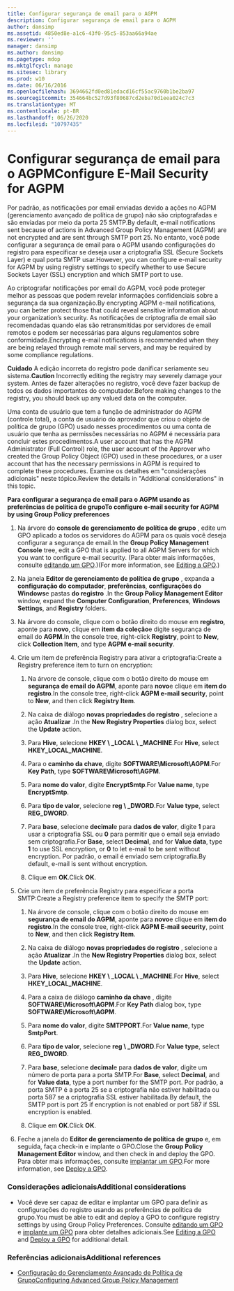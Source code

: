 ```yaml
---
title: Configurar segurança de email para o AGPM
description: Configurar segurança de email para o AGPM
author: dansimp
ms.assetid: 4850ed8e-a1c6-43f0-95c5-853aa66a94ae
ms.reviewer: ''
manager: dansimp
ms.author: dansimp
ms.pagetype: mdop
ms.mktglfcycl: manage
ms.sitesec: library
ms.prod: w10
ms.date: 06/16/2016
ms.openlocfilehash: 3694662fd0ed81edacd16cf55ac9760b1be2ba97
ms.sourcegitcommit: 354664bc527d93f80687cd2eba70d1eea024c7c3
ms.translationtype: MT
ms.contentlocale: pt-BR
ms.lasthandoff: 06/26/2020
ms.locfileid: "10797435"
---
```

# <span data-ttu-id="539c7-103">Configurar segurança de email para o AGPM</span><span class="sxs-lookup"><span data-stu-id="539c7-103">Configure E-Mail Security for AGPM</span></span>


<span data-ttu-id="539c7-104">Por padrão, as notificações por email enviadas devido a ações no AGPM (gerenciamento avançado de política de grupo) não são criptografadas e são enviadas por meio da porta 25 SMTP.</span><span class="sxs-lookup"><span data-stu-id="539c7-104">By default, e-mail notifications sent because of actions in Advanced Group Policy Management (AGPM) are not encrypted and are sent through SMTP port 25.</span></span> <span data-ttu-id="539c7-105">No entanto, você pode configurar a segurança de email para o AGPM usando configurações do registro para especificar se deseja usar a criptografia SSL (Secure Sockets Layer) e qual porta SMTP usar.</span><span class="sxs-lookup"><span data-stu-id="539c7-105">However, you can configure e-mail security for AGPM by using registry settings to specify whether to use Secure Sockets Layer (SSL) encryption and which SMTP port to use.</span></span>

<span data-ttu-id="539c7-106">Ao criptografar notificações por email do AGPM, você pode proteger melhor as pessoas que podem revelar informações confidenciais sobre a segurança da sua organização.</span><span class="sxs-lookup"><span data-stu-id="539c7-106">By encrypting AGPM e-mail notifications, you can better protect those that could reveal sensitive information about your organization’s security.</span></span> <span data-ttu-id="539c7-107">As notificações de criptografia de email são recomendadas quando elas são retransmitidas por servidores de email remotos e podem ser necessárias para alguns regulamentos sobre conformidade.</span><span class="sxs-lookup"><span data-stu-id="539c7-107">Encrypting e-mail notifications is recommended when they are being relayed through remote mail servers, and may be required by some compliance regulations.</span></span>

<span data-ttu-id="539c7-108">**Cuidado**  A edição incorreta do registro pode danificar seriamente seu sistema.</span><span class="sxs-lookup"><span data-stu-id="539c7-108">**Caution** Incorrectly editing the registry may severely damage your system.</span></span> <span data-ttu-id="539c7-109">Antes de fazer alterações no registro, você deve fazer backup de todos os dados importantes do computador.</span><span class="sxs-lookup"><span data-stu-id="539c7-109">Before making changes to the registry, you should back up any valued data on the computer.</span></span>

 

<span data-ttu-id="539c7-110">Uma conta de usuário que tem a função de administrador do AGPM (controle total), a conta de usuário do aprovador que criou o objeto de política de grupo (GPO) usado nesses procedimentos ou uma conta de usuário que tenha as permissões necessárias no AGPM é necessária para concluir estes procedimentos.</span><span class="sxs-lookup"><span data-stu-id="539c7-110">A user account that has the AGPM Administrator (Full Control) role, the user account of the Approver who created the Group Policy Object (GPO) used in these procedures, or a user account that has the necessary permissions in AGPM is required to complete these procedures.</span></span> <span data-ttu-id="539c7-111">Examine os detalhes em "considerações adicionais" neste tópico.</span><span class="sxs-lookup"><span data-stu-id="539c7-111">Review the details in "Additional considerations" in this topic.</span></span>

**<span data-ttu-id="539c7-112">Para configurar a segurança de email para o AGPM usando as preferências de política de grupo</span><span class="sxs-lookup"><span data-stu-id="539c7-112">To configure e-mail security for AGPM by using Group Policy preferences</span></span>**

1.  <span data-ttu-id="539c7-113">Na árvore do **console de gerenciamento de política de grupo** , edite um GPO aplicado a todos os servidores do AGPM para os quais você deseja configurar a segurança de email.</span><span class="sxs-lookup"><span data-stu-id="539c7-113">In the **Group Policy Management Console** tree, edit a GPO that is applied to all AGPM Servers for which you want to configure e-mail security.</span></span> <span data-ttu-id="539c7-114">(Para obter mais informações, consulte [editando um GPO](editing-a-gpo-agpm30ops.md).)</span><span class="sxs-lookup"><span data-stu-id="539c7-114">(For more information, see [Editing a GPO](editing-a-gpo-agpm30ops.md).)</span></span>

2.  <span data-ttu-id="539c7-115">Na janela **Editor de gerenciamento de política de grupo** , expanda a **configuração do computador**, **preferências**, **configurações do Windows**e pastas **do registro** .</span><span class="sxs-lookup"><span data-stu-id="539c7-115">In the **Group Policy Management Editor** window, expand the **Computer Configuration**, **Preferences**, **Windows Settings**, and **Registry** folders.</span></span>

3.  <span data-ttu-id="539c7-116">Na árvore do console, clique com o botão direito do mouse em **registro**, aponte para **novo**, clique em **item da coleção**e digite segurança de email do **AGPM**.</span><span class="sxs-lookup"><span data-stu-id="539c7-116">In the console tree, right-click **Registry**, point to **New**, click **Collection Item**, and type **AGPM e-mail security**.</span></span>

4.  <span data-ttu-id="539c7-117">Crie um item de preferência Registry para ativar a criptografia:</span><span class="sxs-lookup"><span data-stu-id="539c7-117">Create a Registry preference item to turn on encryption:</span></span>

    1.  <span data-ttu-id="539c7-118">Na árvore de console, clique com o botão direito do mouse em **segurança de email do AGPM**, aponte para **novo**e clique em **item do registro**.</span><span class="sxs-lookup"><span data-stu-id="539c7-118">In the console tree, right-click **AGPM e-mail security**, point to **New**, and then click **Registry Item**.</span></span>

    2.  <span data-ttu-id="539c7-119">Na caixa de diálogo **novas propriedades do registro** , selecione a ação **Atualizar** .</span><span class="sxs-lookup"><span data-stu-id="539c7-119">In the **New Registry Properties** dialog box, select the **Update** action.</span></span>

    3.  <span data-ttu-id="539c7-120">Para **Hive**, selecione **HKEY \ _LOCAL \ _MACHINE**.</span><span class="sxs-lookup"><span data-stu-id="539c7-120">For **Hive**, select **HKEY\_LOCAL\_MACHINE**.</span></span>

    4.  <span data-ttu-id="539c7-121">Para o **caminho da chave**, digite **SOFTWARE\\Microsoft\\AGPM**.</span><span class="sxs-lookup"><span data-stu-id="539c7-121">For **Key Path**, type **SOFTWARE\\Microsoft\\AGPM**.</span></span>

    5.  <span data-ttu-id="539c7-122">Para **nome do valor**, digite **EncryptSmtp**.</span><span class="sxs-lookup"><span data-stu-id="539c7-122">For **Value name**, type **EncryptSmtp**.</span></span>

    6.  <span data-ttu-id="539c7-123">Para **tipo de valor**, selecione **reg \ _DWORD**.</span><span class="sxs-lookup"><span data-stu-id="539c7-123">For **Value type**, select **REG\_DWORD**.</span></span>

    7.  <span data-ttu-id="539c7-124">Para **base**, selecione **decimal**e para **dados de valor**, digite **1** para usar a criptografia SSL ou **0** para permitir que o email seja enviado sem criptografia.</span><span class="sxs-lookup"><span data-stu-id="539c7-124">For **Base**, select **Decimal**, and for **Value data**, type **1** to use SSL encryption, or **0** to let e-mail to be sent without encryption.</span></span> <span data-ttu-id="539c7-125">Por padrão, o email é enviado sem criptografia.</span><span class="sxs-lookup"><span data-stu-id="539c7-125">By default, e-mail is sent without encryption.</span></span>

    8.  <span data-ttu-id="539c7-126">Clique em **OK**.</span><span class="sxs-lookup"><span data-stu-id="539c7-126">Click **OK**.</span></span>

5.  <span data-ttu-id="539c7-127">Crie um item de preferência Registry para especificar a porta SMTP:</span><span class="sxs-lookup"><span data-stu-id="539c7-127">Create a Registry preference item to specify the SMTP port:</span></span>

    1.  <span data-ttu-id="539c7-128">Na árvore de console, clique com o botão direito do mouse em **segurança de email do AGPM**, aponte para **novo**e clique em **item do registro**.</span><span class="sxs-lookup"><span data-stu-id="539c7-128">In the console tree, right-click **AGPM E-mail security**, point to **New**, and then click **Registry Item**.</span></span>

    2.  <span data-ttu-id="539c7-129">Na caixa de diálogo **novas propriedades do registro** , selecione a ação **Atualizar** .</span><span class="sxs-lookup"><span data-stu-id="539c7-129">In the **New Registry Properties** dialog box, select the **Update** action.</span></span>

    3.  <span data-ttu-id="539c7-130">Para **Hive**, selecione **HKEY \ _LOCAL \ _MACHINE**.</span><span class="sxs-lookup"><span data-stu-id="539c7-130">For **Hive**, select **HKEY\_LOCAL\_MACHINE**.</span></span>

    4.  <span data-ttu-id="539c7-131">Para a caixa de diálogo **caminho da chave** , digite **SOFTWARE\\Microsoft\\AGPM**.</span><span class="sxs-lookup"><span data-stu-id="539c7-131">For **Key Path** dialog box, type **SOFTWARE\\Microsoft\\AGPM**.</span></span>

    5.  <span data-ttu-id="539c7-132">Para **nome do valor**, digite **SMTPPORT**.</span><span class="sxs-lookup"><span data-stu-id="539c7-132">For **Value name**, type **SmtpPort**.</span></span>

    6.  <span data-ttu-id="539c7-133">Para **tipo de valor**, selecione **reg \ _DWORD**.</span><span class="sxs-lookup"><span data-stu-id="539c7-133">For **Value type**, select **REG\_DWORD**.</span></span>

    7.  <span data-ttu-id="539c7-134">Para **base**, selecione **decimal**e para **dados de valor**, digite um número de porta para a porta SMTP.</span><span class="sxs-lookup"><span data-stu-id="539c7-134">For **Base**, select **Decimal**, and for **Value data**, type a port number for the SMTP port.</span></span> <span data-ttu-id="539c7-135">Por padrão, a porta SMTP é a porta 25 se a criptografia não estiver habilitada ou porta 587 se a criptografia SSL estiver habilitada.</span><span class="sxs-lookup"><span data-stu-id="539c7-135">By default, the SMTP port is port 25 if encryption is not enabled or port 587 if SSL encryption is enabled.</span></span>

    8.  <span data-ttu-id="539c7-136">Clique em **OK**.</span><span class="sxs-lookup"><span data-stu-id="539c7-136">Click **OK**.</span></span>

6.  <span data-ttu-id="539c7-137">Feche a janela do **Editor de gerenciamento de política de grupo** e, em seguida, faça check-in e implante o GPO.</span><span class="sxs-lookup"><span data-stu-id="539c7-137">Close the **Group Policy Management Editor** window, and then check in and deploy the GPO.</span></span> <span data-ttu-id="539c7-138">Para obter mais informações, consulte [implantar um GPO](deploy-a-gpo-agpm30ops.md).</span><span class="sxs-lookup"><span data-stu-id="539c7-138">For more information, see [Deploy a GPO](deploy-a-gpo-agpm30ops.md).</span></span>

### <span data-ttu-id="539c7-139">Considerações adicionais</span><span class="sxs-lookup"><span data-stu-id="539c7-139">Additional considerations</span></span>

-   <span data-ttu-id="539c7-140">Você deve ser capaz de editar e implantar um GPO para definir as configurações do registro usando as preferências de política de grupo.</span><span class="sxs-lookup"><span data-stu-id="539c7-140">You must be able to edit and deploy a GPO to configure registry settings by using Group Policy Preferences.</span></span> <span data-ttu-id="539c7-141">Consulte [editando um GPO](editing-a-gpo-agpm30ops.md) e [implante um GPO](deploy-a-gpo-agpm30ops.md) para obter detalhes adicionais.</span><span class="sxs-lookup"><span data-stu-id="539c7-141">See [Editing a GPO](editing-a-gpo-agpm30ops.md) and [Deploy a GPO](deploy-a-gpo-agpm30ops.md) for additional detail.</span></span>

### <span data-ttu-id="539c7-142">Referências adicionais</span><span class="sxs-lookup"><span data-stu-id="539c7-142">Additional references</span></span>

-   [<span data-ttu-id="539c7-143">Configuração do Gerenciamento Avançado de Política de Grupo</span><span class="sxs-lookup"><span data-stu-id="539c7-143">Configuring Advanced Group Policy Management</span></span>](configuring-advanced-group-policy-management.md)

 

 





